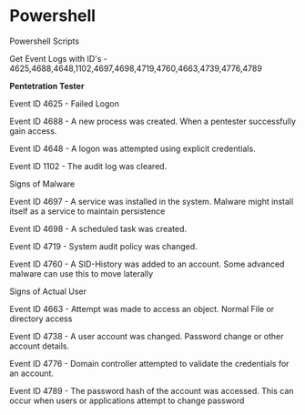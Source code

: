 # Powershell
Powershell Scripts

Get Event Logs with ID's - 4625,4688,4648,1102,4697,4698,4719,4760,4663,4739,4776,4789


<b>Pentetration Tester</b>

Event ID 4625 - Failed Logon

Event ID 4688 - A new process was created. When a pentester successfully gain access.

Event ID 4648 - A logon was attempted using explicit credentials. 

Event ID 1102 - The audit log was cleared.


Signs of Malware

Event ID 4697 - A service was installed in the system. Malware might install itself as a service to maintain persistence

Event ID 4698 - A scheduled task was created. 

Event ID 4719 - System audit policy was changed. 

Event ID 4760 - A SID-History was added to an account. Some advanced malware can use this to move laterally  


Signs of Actual User

Event ID 4663 - Attempt was made to access an object. Normal File or directory access

Event ID 4738 - A user account was changed. Password change or other account details.

Event ID 4776 - Domain controller attempted to validate the credentials for an account.

Event ID 4789 - The password hash of the account was accessed. This can occur when users or applications attempt to change password
